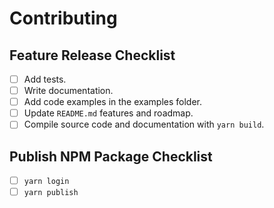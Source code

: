 # Contributing

## Feature Release Checklist

-   [ ] Add tests.
-   [ ] Write documentation.
-   [ ] Add code examples in the examples folder.
-   [ ] Update `README.md` features and roadmap.
-   [ ] Compile source code and documentation with `yarn build`.

## Publish NPM Package Checklist

-   [ ] `yarn login`
-   [ ] `yarn publish`
